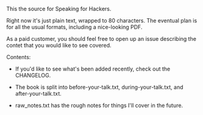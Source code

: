 This the source for Speaking for Hackers. 

Right now it's just plain text, wrapped to 80 characters. The eventual plan is for all the usual formats, including a nice-looking PDF.

As a paid customer, you should feel free to open up an issue describing the contet that you would like to see covered.

Contents: 

* If you'd like to see what's been added recently, check out the CHANGELOG.

* The book is split into before-your-talk.txt, during-your-talk.txt, and after-your-talk.txt.

* raw_notes.txt has the rough notes for things I'll cover in the future.
